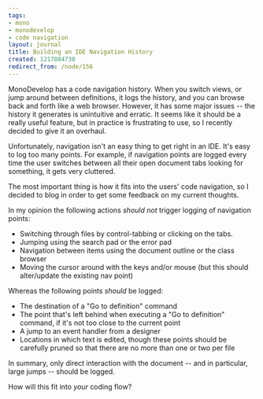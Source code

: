 ```yaml
---
tags:
- mono
- monodevelop
- code navigation
layout: journal
title: Building an IDE Navigation History
created: 1217884730
redirect_from: /node/156
---
```

MonoDevelop has a code navigation history. When you switch views, or jump around between definitions, it logs the history, and you can browse back and forth like a web browser. However, it has some major issues -- the history it generates is unintuitive and erratic. It seems like it should be a really useful feature, but in practice is frustrating to use, so I recently decided to give it an overhaul.<!--break-->

Unfortunately, navigation isn't an easy thing to get right in an IDE. It's easy to log too many points. For example, if navigation points are logged every time the user switches between all their open document tabs looking for something, it gets very cluttered.

The most important thing is how it fits into the users' code navigation, so I decided to blog in order to get some feedback on my current thoughts.

In my opinion the following actions <em>should not</em> trigger logging of navigation points:
<ul>
<li>Switching through files by control-tabbing or clicking on the tabs.</li>
<li>Jumping using the search pad or the error pad</li>
<li>Navigation between items using the document outline or the class browser</li>
<li>Moving the cursor around with the keys and/or mouse (but this should alter/update the existing nav point)</li>
</ul>

Whereas the following points <em>should</em> be logged:
<ul>
<li>The destination of a "Go to definition" command</li>
<li>The point that's left behind when executing a "Go to definition" command, if it's not too close to the current point</li>
<li>A jump to an event handler from a designer</li>
<li>Locations in which text is edited, though these points should be carefully pruned so that there are no more than one or two per file</li>
</ul>

In summary, only direct interaction with the document -- and in particular, large jumps -- should be logged.

How will this fit into <em>your</em> coding flow?

